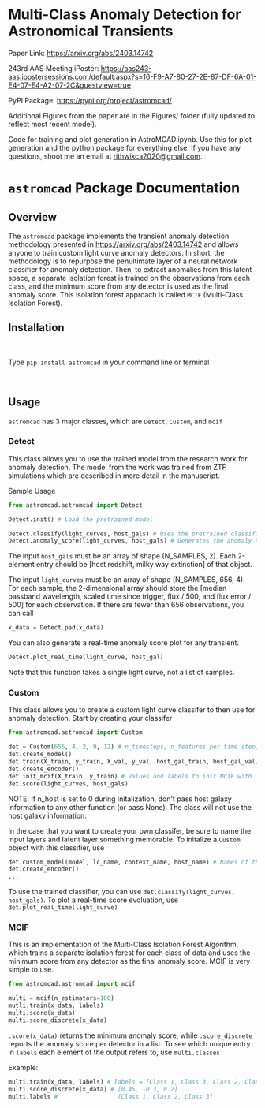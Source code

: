 # Multi-Class Anomaly Detection for Astronomical Transients

Paper Link: https://arxiv.org/abs/2403.14742

243rd AAS Meeting iPoster: https://aas243-aas.ipostersessions.com/default.aspx?s=16-F9-A7-80-27-2E-87-DF-6A-01-E4-07-E4-A2-07-2C&guestview=true

PyPI Package: https://pypi.org/project/astromcad/

Additional Figures from the paper are in the Figures/ folder (fully updated to reflect most recent model).

Code for training and plot generation in AstroMCAD.ipynb. Use this for plot generation and the python package for everything else.
If you have any questions, shoot me an email at rithwikca2020@gmail.com.

# `astromcad` Package Documentation

## Overview

The `astromcad` package implements the transient anomaly detection methodology presented in https://arxiv.org/abs/2403.14742 and allows anyone to train custom light curve anomaly detectors. In short, the methodology is to repurpose the penultimate layer of a neural network classifier for anomaly detection. Then, to extract anomalies from this latent space, a separate isolation forest is trained on the observations from each class, and the minimum score from any detector is used as the final anomaly score. This isolation forest approach is called `MCIF` (Multi-Class Isolation Forest).

## Installation

<br>

Type `pip install astromcad` in your command line or terminal

<br>

## Usage

`astromcad` has 3 major classes, which are `Detect`, `Custom`, and `mcif`

### Detect

This class allows you to use the trained model from the research work for anomaly detection. The model from the work was trained from ZTF simulations which are described in more detail in the manuscript. 

Sample Usage

```python
from astromcad.astromcad import Detect

Detect.init() # Load the pretrained model

Detect.classify(light_curves, host_gals) # Uses the pretrained classifier to get a classification output
Detect.anomaly_score(light_curves, host_gals) # Generates the anomaly score for the given simple
``` 

The input `host_gals` must be an array of shape (N_SAMPLES, 2). Each 2-element entry should be [host redshift, milky way extinction] of that object. 

The input `light_curves` must be an array of shape (N_SAMPLES, 656, 4). For each sample, the 2-dimensional array should store the [median passband wavelength, scaled time since trigger, flux / 500, and flux error / 500] for each observation. If there are fewer than 656 observations, you can call

```python
x_data = Detect.pad(x_data)
```

You can also generate a real-time anomaly score plot for any transient. 

```python
Detect.plot_real_time(light_curve, host_gal)
```

Note that this function takes a single light curve, not a list of samples.

### Custom

This class allows you to create a custom light curve classifer to then use for anomaly detection. Start by creating your classifer

```python
from astromcad.astromcad import Custom

det = Custom(656, 4, 2, 9, 12) # n_timesteps, n_features per time step, n_host, latent_size, n_classes
det.create_model()
det.train(X_train, y_train, X_val, y_val, host_gal_train, host_gal_val) # EarlyStopping is initalized in the class
det.create_encoder()
det.init_mcif(X_train, y_train) # Values and labels to init MCIF with
det.score(light_curves, host_gals)
```

NOTE: If n_host is set to 0 during initalization, don't pass host galaxy information to any other function (or pass None). The class will not use the host galaxy information.

In the case that you want to create your own classifer, be sure to name the input layers and latent layer something memorable. To initalize a `Custom` object with this classifier, use 

```python
det.custom_model(model, lc_name, context_name, host_name) # Names of the respective layers
det.create_encoder()
...
```

To use the trained classifier, you can use `det.classify(light_curves, host_gals)`. To plot a real-time score evoluation, use `det.plot_real_time(light_curve)`


### MCIF

This is an implementation of the Multi-Class Isolation Forest Algorithm, which trains a separate isolation forest for each class of data and uses the minimum score from any detector as the final anomaly score. MCIF is very simple to use.

```python
from astromcad.astromcad import mcif

multi = mcif(n_estimators=100)
mutli.train(x_data, labels)
multi.score(x_data)
multi.score_discrete(x_data)
```

`.score(x_data)` returns the minimum anomaly score, while `.score_discrete` reports the anomaly score per detector in a list. To see which unique entry in `labels` each element of the output refers to, use `multi.classes`

Example:

```python
multi.train(x_data, labels) # labels = [Class 1, Class 3, Class 2, Class 1, ...]
multi.score_discrete(x_data) # [0.45, -0.3, 0.2]
multi.labels # 				   [Class 1, Class 2, Class 3]
```




